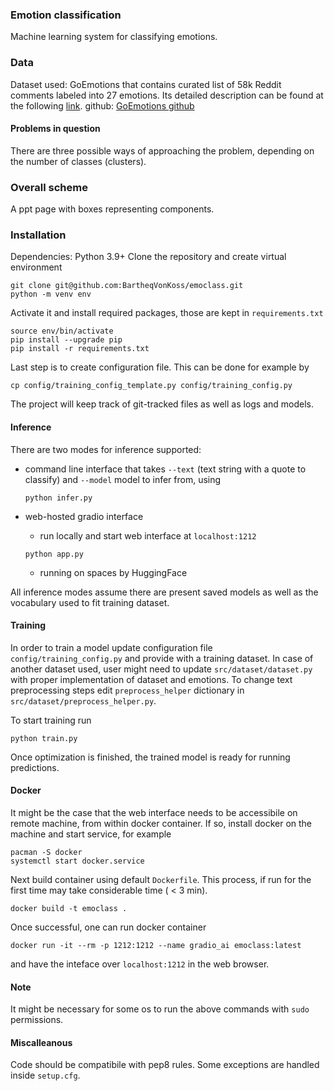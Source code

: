 ### Emotion classification

Machine learning system for classifying emotions.
### Data

Dataset used: GoEmotions that contains curated list of 58k Reddit comments labeled into  27 emotions. Its detailed description can be found at the following [link](https://huggingface.co/datasets/go_emotions).
github: [GoEmotions github](https://github.com/google-research/google-research/tree/master/goemotions)

#### Problems in question

There are three possible ways of approaching the problem, depending on the number of classes (clusters).

### Overall scheme
A ppt page with boxes representing components.

### Installation

Dependencies: Python 3.9+
Clone the repository and create virtual environment
```
git clone git@github.com:BartheqVonKoss/emoclass.git
python -m venv env
```
Activate it and install required packages, those are kept in `requirements.txt`
```
source env/bin/activate
pip install --upgrade pip
pip install -r requirements.txt
```

Last step is to create configuration file. This can be done for example by
```
cp config/training_config_template.py config/training_config.py
```
The project will keep track of git-tracked files as well as logs and models.

#### Inference 
There are two modes for inference supported:
- command line interface that takes `--text` (text string with a quote to classify) and `--model` model to infer from, using
 
  ```
  python infer.py
  ```
  
- web-hosted gradio interface
  * run locally and start web interface at `localhost:1212`
   
  ```
  python app.py
  ```
  
  
  * running on spaces by HuggingFace

All inference modes assume there are present saved models as well as the vocabulary used to fit training dataset.

#### Training

In order to train a model update configuration file `config/training_config.py` and provide with a training dataset. In case of another dataset used, user might need to update `src/dataset/dataset.py` with proper implementation of dataset and emotions.
To change text preprocessing steps edit `preprocess_helper` dictionary in `src/dataset/preprocess_helper.py`.

To start training run
```
python train.py
```
Once optimization is finished, the trained model is ready for running predictions.

#### Docker

It might be the case that the web interface needs to be accessibile on remote machine, from within docker container. If so, install docker on the machine and start service, for example

```
pacman -S docker
systemctl start docker.service
````

Next build container using default `Dockerfile`. This process, if run for the first time may take considerable time ( < 3 min).
```
docker build -t emoclass .
```
Once successful, one can run docker container
```
docker run -it --rm -p 1212:1212 --name gradio_ai emoclass:latest
```
and have the inteface over `localhost:1212` in the web browser.

#### Note
It might be necessary for some os to run the above commands with `sudo` permissions.
#### Miscalleanous
Code should be compatibile with pep8 rules. Some exceptions are handled inside `setup.cfg`.
